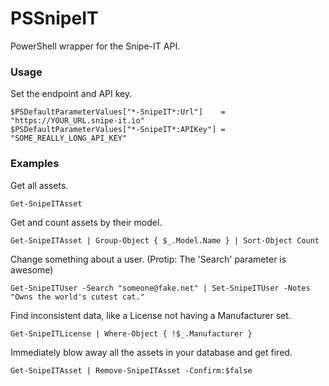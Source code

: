 # PSSnipeIT
PowerShell wrapper for the Snipe-IT API.

### Usage
Set the endpoint and API key.
```
$PSDefaultParameterValues["*-SnipeIT*:Url"]    = "https://YOUR_URL.snipe-it.io"
$PSDefaultParameterValues["*-SnipeIT*:APIKey"] = "SOME_REALLY_LONG_API_KEY"
```

### Examples
Get all assets.
```
Get-SnipeITAsset
```

Get and count assets by their model.
```
Get-SnipeITAsset | Group-Object { $_.Model.Name } | Sort-Object Count
```

Change something about a user. (Protip: The 'Search' parameter is awesome)
```
Get-SnipeITUser -Search "someone@fake.net" | Set-SnipeITUser -Notes "Owns the world's cutest cat."
```

Find inconsistent data, like a License not having a Manufacturer set.
```
Get-SnipeITLicense | Where-Object { !$_.Manufacturer }
```

Immediately blow away all the assets in your database and get fired.
```
Get-SnipeITAsset | Remove-SnipeITAsset -Confirm:$false
```
